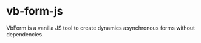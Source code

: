 # vb-form-js
VbForm is a vanilla JS tool to create dynamics asynchronous forms without dependencies.
